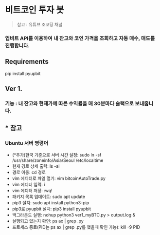 # 비트코인 투자 봇

> 참고 : 유튜브 조코딩 채널

### 업비트 API를 이용하여 내 잔고와 코인 가격을 조회하고 자동 매수, 매도를 진행합니다.



## Requirements

pip install pyupbit



## Ver 1.

### 기능 : 내 잔고와 현재가에 따른 수익률을 매 30분마다 슬랙으로 보내줍니다.



## * 참고

### Ubuntu 서버 명령어

- (*추가)한국 기준으로 서버 시간 설정: sudo ln -sf /usr/share/zoneinfo/Asia/Seoul /etc/localtime
- 현재 경로 상세 출력: ls -al
- 경로 이동: cd 경로
- vim 에디터로 파일 열기: vim bitcoinAutoTrade.py
- vim 에디터 입력: i
- vim 에디터 저장: :wq!
- 패키지 목록 업데이트: sudo apt update
- pip3 설치: sudo apt install python3-pip
- pip3로 pyupbit 설치: pip3 install pyupbit
- 백그라운드 실행: nohup python3 ver1_myBTC.py > output.log &
- 실행되고 있는지 확인: ps ax | grep .py
- 프로세스 종료(PID는 ps ax | grep .py를 했을때 확인 가능): kill -9 PID